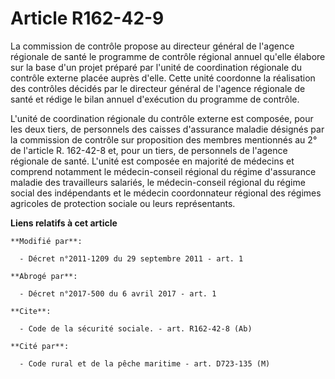 # Article R162-42-9

La commission de contrôle propose au directeur général de l'agence régionale de santé le programme de contrôle régional
annuel qu'elle élabore sur la base d'un projet préparé par l'unité de coordination régionale du contrôle externe placée
auprès d'elle. Cette unité coordonne la réalisation des contrôles décidés par le directeur général de l'agence régionale de
santé et rédige le bilan annuel d'exécution du programme de contrôle. 

L'unité de coordination régionale du contrôle externe est composée, pour les deux tiers, de personnels des caisses
d'assurance maladie désignés par la commission de contrôle sur proposition des membres mentionnés au 2° de l'article R.
162-42-8 et, pour un tiers, de personnels de l'agence régionale de santé. L'unité est composée en majorité de médecins et
comprend notamment le médecin-conseil régional du régime d'assurance maladie des travailleurs salariés, le médecin-conseil
régional               du régime social des indépendants et le médecin coordonnateur régional des régimes agricoles de
protection sociale ou leurs représentants.

**Liens relatifs à cet article**

	**Modifié par**:

	  - Décret n°2011-1209 du 29 septembre 2011 - art. 1

	**Abrogé par**:

	  - Décret n°2017-500 du 6 avril 2017 - art. 1

	**Cite**:

	  - Code de la sécurité sociale. - art. R162-42-8 (Ab)

	**Cité par**:

	  - Code rural et de la pêche maritime - art. D723-135 (M)
